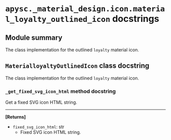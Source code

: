 # `apysc._material_design.icon.material_loyalty_outlined_icon` docstrings

## Module summary

The class implementation for the outlined `loyalty` material icon.

## `MaterialloyaltyOutlinedIcon` class docstring

The class implementation for the outlined `loyalty` material icon.

### `_get_fixed_svg_icon_html` method docstring

Get a fixed SVG icon HTML string.<hr>

**[Returns]**

- `fixed_svg_icon_html`: str
  - Fixed SVG icon HTML string.